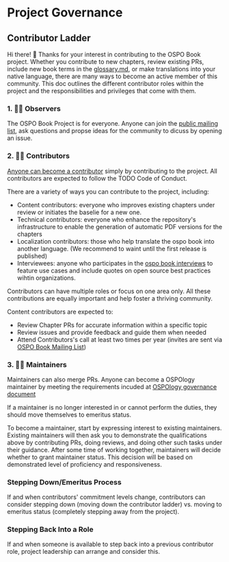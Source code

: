# Project Governance


## Contributor Ladder

Hi there! 👋 Thanks for your interest in contributing to the OSPO Book project. Whether you contribute to new chapters, review existing PRs, include new book terms in the [glossary.md](https://github.com/todogroup/ospology/blob/main/ospo-book/chapters/glossary.md), or make translations into your native language, there are many ways to become an active member of this community. This doc outlines the different contributor roles within the project and the responsibilities and privileges that come with them.

### 1. 🕵️‍♀️ Observers

The OSPO Book Project is for everyone. Anyone can join the [public mailing list](https://lists.todogroup.org/g/ospo-book-project/messages), ask questions and propse ideas for the community to dicuss by opening an issue.

### 2. 🧑‍💻 Contributors

[Anyone can become a contributor](https://github.com/todogroup/ospology/blob/main/ospo-book/AUTHORS.md#co-authors) simply by contributing to the project. All contributors are expected to follow the TODO Code of Conduct.

There are a variety of ways you can contribute to the project, including:

* Content contributors: everyone who improves existing chapters under review or initiates the baselie for a new one.
* Technical contributors: everyone who enhance the repository's infrastructure to enable the generation of automatic PDF versions for the chapters
* Localization contributors: those who help translate the ospo book into another language. (We recommend to waint until the first release is published)
* Interviewees: anyone who participates in the [ospo book interviews](https://github.com/todogroup/ospology/blob/main/ospo-book/docs/interview-questionnaire.md) to feature use cases and include quotes on open source best practices wihtin organizations.

Contributors can have multiple roles or focus on one area only. All these contributions are equally important and help foster a thriving community.

Content contributors are expected to:

* Review Chapter PRs for accurate information within a specific topic
* Review issues and provide feedback and guide them when needed
* Attend Contributors's call at least two times per year (invites are sent via [OSPO Book Mailing List](https://lists.todogroup.org/g/ospo-book-project))

### 3. 👩‍⚖️ Maintainers

Maintainers can also merge PRs. Anyone can become a OSPOlogy maintainer by meeting the requirements incuded at [OSPOlogy governance document](https://github.com/todogroup/ospology/blob/main/GOVERNANCE.md#ospology-repo-governance)

If a maintainer is no longer interested in or cannot perform the duties, they should move themselves to emeritus status.

To become a maintainer, start by expressing interest to existing maintainers. Existing maintainers will then ask you to demonstrate the qualifications above by contributing PRs, doing reviews, and doing other such tasks under their guidance. After some time of working together, maintainers will decide whether to grant maintainer status. This decision will be based on demonstrated level of proficiency and responsiveness.

### Stepping Down/Emeritus Process

If and when contributors' commitment levels change, contributors can consider stepping down (moving down the contributor ladder) vs. moving to emeritus status (completely stepping away from the project).

### Stepping Back Into a Role

If and when someone is available to step back into a previous contributor role, project leadership can arrange and consider this.
